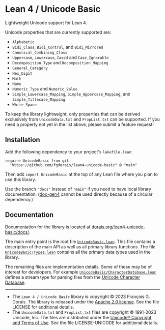 # Lean 4 / Unicode Basic

Lightweight Unicode support for Lean 4.

Unicode properties that are currently supported are:

* `Alphabetic`
* `Bidi_Class`, `Bidi_Control`, and `Bidi_Mirrored`
* `Canonical_Combining_Class`
* `Uppercase`, `Lowercase`, `Cased` and `Case_Ignorable`
* `Decomposition_Type` and `Decomposition_Mapping`
* `General_Category`
* `Hex_Digit`
* `Math`
* `Name`
* `Numeric_Type` and `Numeric_Value`
* `Simple_Lowercase_Mapping`, `Simple_Uppercase_Mapping`, and `Simple_Titlecase_Mapping`
* `White_Space`

To keep the library lightweight, only properties that can be derived exclusively from `UnicodeData.txt` and `PropList.txt` can be supported.
If you need a property not yet in the list above, please submit a feature request!

## Installation

Add the following dependency to your project's `lakefile.lean`:

```lean
require UnicodeBasic from git
  "https://github.com/fgdorais/lean4-unicode-basic" @ "main"
```

Then add `import UnicodeBasic` at the top of any Lean file where you plan to use this library.

Use the branch `"docs"` instead of `"main"` if you need to have local library documentation. ([doc-gen4](https://github.com/leanprover/doc-gen4) cannot be used directly because of a circular dependency.)

## Documentation

Documentation for the library is located at [dorais.org/lean4-unicode-basic/docs/](https://www.dorais.org/lean4-unicode-basic/docs/).

The main entry point is the root file [`UnicodeBasic.lean`](https://www.dorais.org/lean4-unicode-basic/docs/UnicodeBasic.lean). This file contains a description of the main API as well as all primary library functions. The file [`UnicodeBasic/Types.lean`](https://www.dorais.org/lean4-unicode-basic/docs/UnicodeBasic/Types.lean) contains all the primary data types used in the library.

The remaining files are implementation details. Some of these may be of interest for developers. For example [`UnicodeBasic/CharacterDatabase.lean`](https://www.dorais.org/lean4-unicode-basic/docs/UnicodeBasic/CharacterDatabase.lean) defines a stream type for parsing files from the [Unicode Character Database](https://www.unicode.org/Public/UCD/latest/ucd/).

-----

* The `Lean 4 / Unicode Basic` library is copyright © 2023 François G. Dorais. The library is released under the [Apache 2.0 license](http://www.apache.org/licenses/LICENSE-2.0). See the file LICENSE for additional details.
* The `UnicodeData.txt` and `PropList.txt` files are copyright © 1991-2023 Unicode, Inc. The files are distributed under the [Unicode® Copyright and Terms of Use](https://www.unicode.org/copyright.html). See the file LICENSE-UNICODE for additional details.

